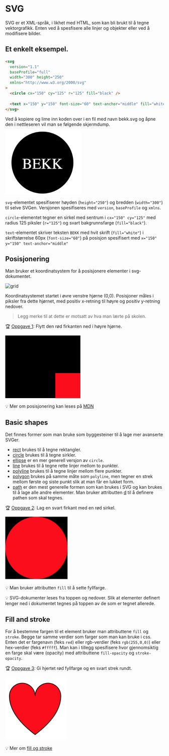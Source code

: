 # SVG

SVG er et XML-språk, i likhet med HTML, som kan bli brukt til å tegne vektorgrafikk. Enten ved å spesfisere alle linjer og objekter eller ved å modifisere bilder.

## Et enkelt eksempel.

```html
<svg
  version="1.1"
  baseProfile="full"
  width="300" height="250"
  xmlns="http://www.w3.org/2000/svg"
>
  <circle cx="150" cy="125" r="125" fill="black" />

  <text x="150" y="150" font-size="60" text-anchor="middle" fill="white">BEKK</text>
</svg>
```

Ved å kopiere og lime inn koden over i en fil med navn bekk.svg og åpne den i nettleseren vil man se følgende skjermdump.

<img src="img/bekk.png" height="200">

`svg`-elementet spesifiserer høyden (`height="250"`) og bredden (`width="300"`) til selve SVGen. Versjonen spesifiseres med `version`, `baseProfile` og `xmlns`.

`circle`-elementet tegner en sirkel med sentrum i `cx="150" cy="125"` med radius 125 piksler (`r="125"`) og svart bakgrunnsfarge (`fill="black"`).

`text`-elementet skriver teksten `BEKK` med hvit skrift (`fill="white"`) i skriftstørrelse 60px (`font-size="60"`) på posisjon spesifisert med `x="150" y="150" text-anchor="middle"`

## Posisjonering

Man bruker et koordinatsystem for å posisjonere elementer i svg-dokumentet.

![grid](https://mdn.mozillademos.org/files/224/Canvas_default_grid.png)

Koordinatsystemet startet i øvre venstre hjørne (0,0). Posisjoner måles i piksler fra dette hjørnet, med positiv x-retning til høyre og positiv y-retning nedover.

> Legg merke til at dette er motsatt av hva man lærte på skolen.

:trophy: [Oppgave 1](https://codepen.io/sveinpg/pen/qJErqy): Flytt den rød firkanten ned i høyre hjørne.

<img src="img/rect.png" height="200">

:bulb: Mer om posisjonering kan leses på [MDN](https://developer.mozilla.org/en-US/docs/Web/SVG/Tutorial/Positions)

## Basic shapes

Det finnes former som man bruke som byggesteiner til å lage mer avanserte SVGer.

* [rect](https://developer.mozilla.org/en-US/docs/Web/SVG/Element/rect) brukes til å tegne rektangler.
* [circle](https://developer.mozilla.org/en-US/docs/Web/SVG/Element/circle) brukes til å tegne sirkler.
* [ellipse](https://developer.mozilla.org/en-US/docs/Web/SVG/Element/ellipse) er en mer generell versjon av `circle`.
* [line](https://developer.mozilla.org/en-US/docs/Web/SVG/Element/line) brukes til å tegne rette linjer mellom to punkter.
* [polyline](https://developer.mozilla.org/en-US/docs/Web/SVG/Element/polyline) brukes til å tegne linjer mellom flere punkter.
* [polygon](https://developer.mozilla.org/en-US/Web/SVG/Element/polygon) brukes på samme måte som `polyline`, men tegner en strek mellom første og siste punkt slik at man får en lukket form.
* [path](https://developer.mozilla.org/en-US/docs/Web/SVG/Element/path) er den mest generelle formen som kan brukes i SVG og kan brukes til å lage alle andre elementer. Man bruker attributten [d](https://developer.mozilla.org/en-US/docs/Web/SVG/Attribute/d) til å definere pathen som skal tegnes.

:trophy: [Oppgave 2](https://codepen.io/sveinpg/pen/ePmvey): Lag en svart firkant med en rød sirkel.

<img src="img/circle.png" height="200">

:bulb: Man bruker attributten `fill` til å sette fyllfarge.

:bulb: SVG-dokumenter leses fra toppen og nedover. Slik at elementer definert lenger ned i dokumentet tegnes på toppen av de som er tegnet allerede.

## Fill and stroke

For å bestemme fargen til et element bruker man attributtene `fill` og `stroke`. Begge tar samme verdier som farger som man kan bruke i css. Enten det er fargenavn (feks `red`) eller rgb-verdier (feks `rgb(255,0,0)`) eller hex-verdier (feks `#fffff`). Man kan i tillegg spesifisere hvor gjennomsiktig en farge skal være (opacity) med attributtene `fill-opacity` og `stroke-opacity`.

:trophy: [Oppgave 3](https://codepen.io/sveinpg/pen/KGwWbX): Gi hjertet rød fyllfarge og en svart strek rundt.

<img src="img/hearth.png" height="200">

:bulb: Mer om [fill og stroke](https://developer.mozilla.org/en-US/docs/Web/SVG/Tutorial/Fills_and_Strokes)
